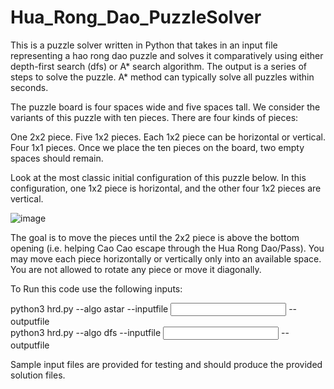 # Hua_Rong_Dao_PuzzleSolver
This is a puzzle solver written in Python that takes in an input file representing a hao rong dao puzzle and solves it comparatively using either depth-first search (dfs) or A* search algorithm. The output is a series of steps to solve the puzzle. A* method can typically solve all puzzles within seconds. 

The puzzle board is four spaces wide and five spaces tall. We consider the variants of this puzzle with ten pieces. There are four kinds of pieces:

One 2x2 piece.
Five 1x2 pieces. Each 1x2 piece can be horizontal or vertical.
Four 1x1 pieces.
Once we place the ten pieces on the board, two empty spaces should remain.

Look at the most classic initial configuration of this puzzle below. In this configuration, one 1x2 piece is horizontal, and the other four 1x2 pieces are vertical.

![image](https://github.com/danielrafiqueUtoronto/Hua_Rong_Dao_PuzzleSolver/assets/79722816/e1a85d21-8141-48d5-b8c0-edd734bf9178)


The goal is to move the pieces until the 2x2 piece is above the bottom opening (i.e. helping Cao Cao escape through the Hua Rong Dao/Pass). You may move each piece horizontally or vertically only into an available space. You are not allowed to rotate any piece or move it diagonally.

To Run this code use the following inputs:

python3 hrd.py --algo astar --inputfile <input file> --outputfile <output file>    
python3 hrd.py --algo dfs --inputfile <input file> --outputfile <output file>

Sample input files are provided for testing and should produce the provided solution files. 
